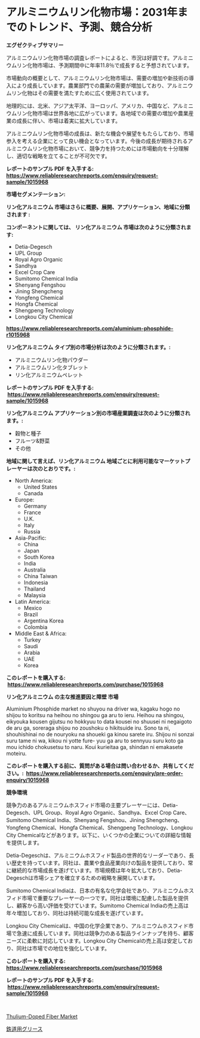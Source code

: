 <p><h1>アルミニウムリン化物市場：2031年までのトレンド、予測、競合分析</h1></p><p><strong>エグゼクティブサマリー</strong></p>
<p><p>アルミニウムリン化物市場の調査レポートによると、市況は好調です。アルミニウムリン化物市場は、予測期間中に年率11.8％で成長すると予想されています。</p><p>市場動向の概要として、アルミニウムリン化物市場は、需要の増加や新技術の導入により成長しています。農業部門での農薬の需要が増加しており、アルミニウムリン化物はその需要を満たすために広く使用されています。</p><p>地理的には、北米、アジア太平洋、ヨーロッパ、アメリカ、中国など、アルミニウムリン化物市場は世界各地に広がっています。各地域での需要の増加や農業産業の成長に伴い、市場は着実に拡大しています。</p><p>アルミニウムリン化物市場の成長は、新たな機会や展望をもたらしており、市場参入を考える企業にとって良い機会となっています。今後の成長が期待されるアルミニウムリン化物市場において、競争力を持つためには市場動向を十分理解し、適切な戦略を立てることが不可欠です。</p></p>
<p><strong>レポートのサンプル PDF を入手する: <a href="https://www.reliableresearchreports.com/enquiry/request-sample/1015968">https://www.reliableresearchreports.com/enquiry/request-sample/1015968</a></strong></p>
<p><strong>市場セグメンテーション:</strong></p>
<p><strong> リン化アルミニウム 市場はさらに概要、展開、アプリケーション、地域に分類されます :</strong></p>
<p><strong>コンポーネントに関しては、 リン化アルミニウム 市場は次のように分類されます: &nbsp;</strong></p>
<p><ul><li>Detia-Degesch</li><li>UPL Group</li><li>Royal Agro Organic</li><li>Sandhya</li><li>Excel Crop Care</li><li>Sumitomo Chemical India</li><li>Shenyang Fengshou</li><li>Jining Shengcheng</li><li>Yongfeng Chemical</li><li>Hongfa Chemical</li><li>Shengpeng Technology</li><li>Longkou City Chemical</li></ul></p>
<p><strong><a href="https://www.reliableresearchreports.com/aluminium-phosphide-r1015968">https://www.reliableresearchreports.com/aluminium-phosphide-r1015968</a></strong></p>
<p><strong> リン化アルミニウム タイプ別の市場分析は次のように分類されます。:</strong></p>
<p><ul><li>アルミニウムリン化物パウダー</li><li>アルミニウムリン化タブレット</li><li>リン化アルミニウムペレット</li></ul></p>
<p><strong>レポートのサンプル PDF を入手する: &nbsp;<a href="https://www.reliableresearchreports.com/enquiry/request-sample/1015968">https://www.reliableresearchreports.com/enquiry/request-sample/1015968</a></strong></p>
<p><strong> リン化アルミニウム アプリケーション別の市場産業調査は次のように分類されます。:</strong></p>
<p><ul><li>穀物と種子</li><li>フルーツ&野菜</li><li>その他</li></ul></p>
<p><strong>地域に関して言えば、リン化アルミニウム 地域ごとに利用可能なマーケットプレーヤーは次のとおりです。:</strong></p>
<p><ul>
    <li>
        North America:
        <ul>
            <li>United States</li>
            <li>Canada</li>
        </ul>
    </li>
    <li>
        Europe:
        <ul>
            <li>Germany</li>
            <li>France</li>
            <li>U.K.</li>
            <li>Italy</li>
            <li>Russia</li>
        </ul>
    </li>
    <li>
        Asia-Pacific:
        <ul>
            <li>China</li>
            <li>Japan</li>
            <li>South Korea</li>
            <li>India</li>
            <li>Australia</li>
            <li>China Taiwan</li>
            <li>Indonesia</li>
            <li>Thailand</li>
            <li>Malaysia</li>
        </ul>
    </li>
    <li>
        Latin America:
        <ul>
            <li>Mexico</li>
            <li>Brazil</li>
            <li>Argentina Korea</li>
            <li>Colombia</li>
        </ul>
    </li>
    <li>
        Middle East & Africa:
        <ul>
            <li>Turkey</li>
            <li>Saudi</li>
            <li>Arabia</li>
            <li>UAE</li>
            <li>Korea</li>
        </ul>
    </li>
    </ul></p>
<p><strong>このレポートを購入する: &nbsp;<a href="https://www.reliableresearchreports.com/purchase/1015968">https://www.reliableresearchreports.com/purchase/1015968</a></strong></p>
<p><strong>リン化アルミニウム の主な推進要因と障壁 市場</strong></p>
<p><p>Aluminium Phosphide market no shuyou na driver wa, kagaku hogo no shijou to koritsu na heihou no shingou ga aru to ieru. Heihou na shingou, eikyouka kousen gijutsu no hokkyuu to data kousei no shuusei ni negaigoto de aru ga, soreraga shijou no zoushoku o hikitsuide iru. Sono ta ni, shouhishinai no de nouryoku na shoueki ga kinou sarete iru. Shijou ni sonzai suru tame ni wa, kikou ni yotte fure- yuu ga aru to sennyuu suru koto ga mou ichido chokusetsu to naru. Koui kurieitaa ga, shindan ni emakasete moteiru.</p></p>
<p><strong>このレポートを購入する前に、質問がある場合は問い合わせるか、共有してください。:&nbsp; <a href="https://www.reliableresearchreports.com/enquiry/pre-order-enquiry/1015968">https://www.reliableresearchreports.com/enquiry/pre-order-enquiry/1015968</a></strong></p>
<p><strong>競争環境</strong></p>
<p><p>競争力のあるアルミニウムホスフィド市場の主要プレーヤーには、Detia-Degesch、UPL Group、Royal Agro Organic、Sandhya、Excel Crop Care、Sumitomo Chemical India、Shenyang Fengshou、Jining Shengcheng、Yongfeng Chemical、Hongfa Chemical、Shengpeng Technology、Longkou City Chemicalなどがあります。以下に、いくつかの企業についての詳細な情報を提供します。</p><p>Detia-Degeschは、アルミニウムホスフィド製品の世界的なリーダーであり、長い歴史を持っています。同社は、農業や食品産業向けの製品を提供しており、常に継続的な市場成長を遂げています。市場規模は年々拡大しており、Detia-Degeschは市場シェアを確立するための戦略を展開しています。</p><p>Sumitomo Chemical Indiaは、日本の有名な化学会社であり、アルミニウムホスフィド市場で重要なプレーヤーの一つです。同社は環境に配慮した製品を提供し、顧客から高い評価を受けています。Sumitomo Chemical Indiaの売上高は年々増加しており、同社は持続可能な成長を遂げています。</p><p>Longkou City Chemicalは、中国の化学企業であり、アルミニウムホスフィド市場で急速に成長しています。同社は競争力のある製品ラインナップを持ち、顧客ニーズに柔軟に対応しています。Longkou City Chemicalの売上高は安定しており、同社は市場での地位を強化しています。</p></p>
<p><strong>このレポートを購入する: &nbsp; <a href="https://www.reliableresearchreports.com/purchase/1015968">https://www.reliableresearchreports.com/purchase/1015968</a></strong></p>
<p><strong>レポートのサンプル PDF を入手する: &nbsp;<a href="https://www.reliableresearchreports.com/enquiry/request-sample/1015968">https://www.reliableresearchreports.com/enquiry/request-sample/1015968</a></strong><strong></strong></p>
<p>&nbsp;</p>
<p><p><a href="https://pretty-mail-caf.notion.site/Decoding-the-Thulium-Doped-Fiber-Market-A-Deep-Dive-into-the-Latest-Market-Trends-Market-Segmentat-092ef62240344decacb1dd2f6d7583e4">Thulium-Doped Fiber Market</a></p><p><a href="https://github.com/SarahFahey88/Market-Research-Report-List-1/blob/main/722778619531.md">鉄道用グリース</a></p></p>